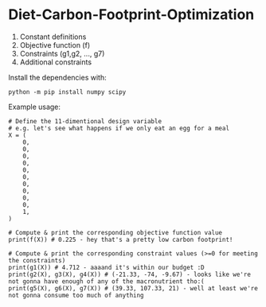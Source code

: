 # Diet-Carbon-Footprint-Optimization
1. Constant definitions
2. Objective function (f)
3. Constraints (g1,g2, ..., g7)
4. Additional constraints

Install the dependencies with:
```
python -m pip install numpy scipy
```

Example usage:
```
# Define the 11-dimentional design variable
# e.g. let's see what happens if we only eat an egg for a meal
X = (
    0,
    0,
    0,
    0,
    0,
    0,
    0,
    0,
    0,
    0,
    1,
)

# Compute & print the corresponding objective function value
print(f(X)) # 0.225 - hey that's a pretty low carbon footprint!

# Compute & print the corresponding constraint values (>=0 for meeting the constraints)
print(g1(X)) # 4.712 - aaaand it's within our budget :D
print(g2(X), g3(X), g4(X)) # (-21.33, -74, -9.67) - looks like we're not gonna have enough of any of the macronutrient tho:(
print(g5(X), g6(X), g7(X)) # (39.33, 107.33, 21) - well at least we're not gonna consume too much of anything
```